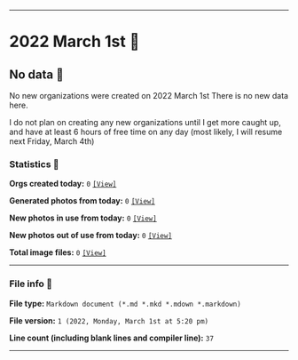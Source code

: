 
***

# 2022 March 1st 📅

## No data 🚫

No new organizations were created on 2022 March 1st There is no new data here.

I do not plan on creating any new organizations until I get more caught up, and have at least 6 hours of free time on any day (most likely, I will resume next Friday, March 4th)

<!-- I will (hopefully) be creating new organizations at some point later this month. At the moment, I have become overloaded, and need to take a break. The list keeps growing faster than I can catch up on it, and it would have taken 3+ more consecutive days of work, which I can't do right now. !-->

### Statistics 📝

**Orgs created today:** `0` [`[View]`](/NewOrgs/2022/03_March/README.md#march-1st-2022)

**Generated photos from today:** `0` [`[View]`](/OrganizationGraphics/ByDate/2022/03_March/01/Generated/)

**New photos in use from today:** `0` [`[View]`](/OrganizationGraphics/ByDate/2022/03_March/01/Used/)

**New photos out of use from today:** `0` [`[View]`](/OrganizationGraphics/ByDate/2022/03_March/01/Unused/)

**Total image files:** `0` [`[View]`](/OrganizationGraphics/ByDate/2022/March/01/)

***

### File info 📜

**File type:** `Markdown document (*.md *.mkd *.mdown *.markdown)`

**File version:** `1 (2022, Monday, March 1st at 5:20 pm)`

**Line count (including blank lines and compiler line):** `37`

***
